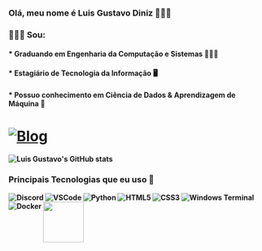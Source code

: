 ### Olá, meu nome é Luis Gustavo Diniz 👋👋👋
### 🙋🏾‍♂️ Sou: 
#### * Graduando em <strong>Engenharia da Computação e Sistemas<strong> 👨🏾‍💻
#### * Estagiário de <strong>Tecnologia da Informação<strong> 🖥️
#### * Possuo conhecimento em <strong>Ciência de Dados & Aprendizagem de Máquina<strong> 🤖

# [![Blog](    https://img.shields.io/badge/LinkedIn-0077B5?style=for-the-badge&logo=linkedin&logoColor=white)](https://www.linkedin.com/in/luis-gustavo-diniz-pereira-0b64411b4/)

![Luis Gustavo's GitHub stats](https://github-readme-stats.vercel.app/api?username=luisgustavd&show_icons=true&theme=transparent)

### Principais Tecnologias que eu uso 🎯

<div align="left"> 
  
<img align="left" alt="Discord" src="https://img.shields.io/badge/Discord-5865F2?style=for-the-badge&logo=discord&logoColor=white">
  
<img align="left" alt="VSCode" src="https://img.shields.io/badge/VSCode-0078D4?style=for-the-badge&logo=visual%20studio%20code&logoColor=white">

<img align="left" alt="Python" src="https://img.shields.io/badge/Python-FFD43B?style=for-the-badge&logo=python&logoColor=blue">

<img align="left" alt="HTML5" src="https://img.shields.io/badge/HTML5-E34F26?style=for-the-badge&logo=html5&logoColor=white">

<img align="left" alt="CSS3" src="https://img.shields.io/badge/CSS3-1572B6?style=for-the-badge&logo=css3&logoColor=white">

<img align="left" alt="Windows Terminal" src="https://img.shields.io/badge/windows%20terminal-4D4D4D?style=for-the-badge&logo=windows%20terminal&logoColor=white">

<img align="left" alt="Docker" src="https://img.shields.io/badge/Docker-2CA5E0?style=for-the-badge&logo=docker&logoColor=white">

<img align="left"  height="80" width="80" src="https://github.com/carolbarbosa101/carolbarbosa101/assets/44561610/5d7b8d42-878a-4d07-aebc-f2af02475be6">

</div>

